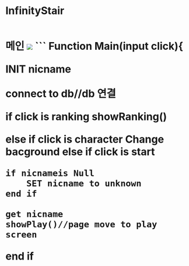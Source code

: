 # InfinityStair
<img src=""></img>

<h1>메인
<img src="https://s3.us-west-2.amazonaws.com/secure.notion-static.com/23f0df29-2798-4d8d-9e3c-b20ba36f28e8/Untitled.png?X-Amz-Algorithm=AWS4-HMAC-SHA256&X-Amz-Content-Sha256=UNSIGNED-PAYLOAD&X-Amz-Credential=AKIAT73L2G45EIPT3X45%2F20221218%2Fus-west-2%2Fs3%2Faws4_request&X-Amz-Date=20221218T172502Z&X-Amz-Expires=86400&X-Amz-Signature=57b83c97fe0a78483e2f178ba9a02f8001a4512662e1f97152ce68fdbefffa8e&X-Amz-SignedHeaders=host&response-content-disposition=filename%3D%22Untitled.png%22&x-id=GetObject"></img>
```
Function Main(input click){

INIT nicname

connect to db//db 연결

if click is ranking
	showRanking()
	
else if click is character
	Change bacground
else if click is start
	
	if nicnameis Null
		SET nicname to unknown
	end if

	get nicname
	showPlay()//page move to play screen

end if
```
